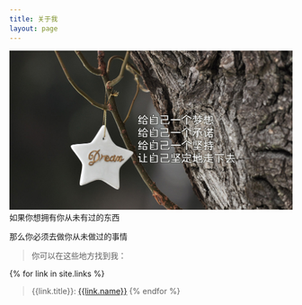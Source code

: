 ```yaml
---
title: 关于我
layout: page
---
```

![dream](/media/files/2014/08/14/dream.jpg)
如果你想拥有你从未有过的东西

那么你必须去做你从未做过的事情

> 你可以在这些地方找到我：

{% for link in site.links %}
> {{link.title}}: [{{link.name}}]({{link.url}} "{{link.desc}}")
{% endfor %}